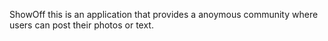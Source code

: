 ShowOff
this is an application that provides a anoymous community where users can post their photos or text.
